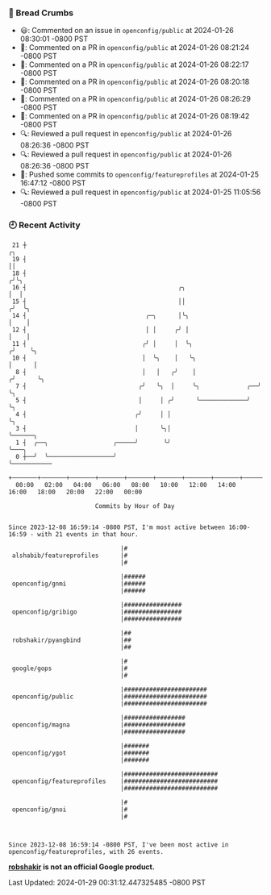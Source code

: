 ### 🍞 Bread Crumbs

 * 😃: Commented on an issue in `openconfig/public` at 2024-01-26 08:30:01 -0800 PST
 * 💬: Commented on a PR in  `openconfig/public` at 2024-01-26 08:21:24 -0800 PST
 * 💬: Commented on a PR in  `openconfig/public` at 2024-01-26 08:22:17 -0800 PST
 * 💬: Commented on a PR in  `openconfig/public` at 2024-01-26 08:20:18 -0800 PST
 * 💬: Commented on a PR in  `openconfig/public` at 2024-01-26 08:26:29 -0800 PST
 * 💬: Commented on a PR in  `openconfig/public` at 2024-01-26 08:19:42 -0800 PST
 * 🔍: Reviewed a pull request in  `openconfig/public` at 2024-01-26 08:26:36 -0800 PST
 * 🔍: Reviewed a pull request in  `openconfig/public` at 2024-01-26 08:26:36 -0800 PST
 * 🚢: Pushed some commits to `openconfig/featureprofiles` at 2024-01-25 16:47:12 -0800 PST
 * 🔍: Reviewed a pull request in  `openconfig/public` at 2024-01-25 11:05:56 -0800 PST

### 🕘 Recent Activity
```
 21 ┼                                                                    ╭╮
 19 ┤                                                                    ││
 18 ┤                                                                   ╭╯╰╮
 16 ┤                                          ╭╮                       │  │
 15 ┤                                          ││                      ╭╯  ╰╮
 14 ┤                                 ╭─╮      │╰╮                     │    │
 12 ┤                                 │ │     ╭╯ │                     │    │
 11 ┤                                ╭╯ │     │  ╰╮                   ╭╯    ╰╮
 10 ┤                                │  ╰╮    │   ╰╮                  │      │
  8 ┤                                │   │   ╭╯    │                 ╭╯      ╰╮
  7 ┤                               ╭╯   ╰╮  │     ╰╮             ╭──╯        ╰╮
  5 ┤                               │     │ ╭╯      ╰─────────────╯            ╰╮
  4 ┤                              ╭╯     │ │                                   ╰╮
  3 ┤                              │      ╰╮│                                    ╰──────╮
  1 ┤  ╭──╮                  ╭─────╯       ╰╯                                           ╰───╮
  0 ┼──╯  ╰──────────────────╯                                                              ╰───────────
    +───────+───────+───────+───────+───────+───────+───────+───────+───────+───────+───────+───────+────
  00:00   02:00   04:00   06:00   08:00   10:00   12:00   14:00   16:00   18:00   20:00   22:00   00:00   

						Commits by Hour of Day


Since 2023-12-08 16:59:14 -0800 PST, I'm most active between 16:00-16:59 - with 21 events in that hour.

```



```
                               |#
 alshabib/featureprofiles      |#
                               |#

                               |######
 openconfig/gnmi               |######
                               |######

                               |################
 openconfig/gribigo            |################
                               |################

                               |##
 robshakir/pyangbind           |##
                               |##

                               |#
 google/gops                   |#
                               |#

                               |#######################
 openconfig/public             |#######################
                               |#######################

                               |#################
 openconfig/magna              |#################
                               |#################

                               |#######
 openconfig/ygot               |#######
                               |#######

                               |##########################
 openconfig/featureprofiles    |##########################
                               |##########################

                               |#
 openconfig/gnoi               |#
                               |#



Since 2023-12-08 16:59:14 -0800 PST, I've been most active in openconfig/featureprofiles, with 26 events.

```
**[robshakir](mailto:robjs@google.com) is not an official Google product.**  


Last Updated: 2024-01-29 00:31:12.447325485 -0800 PST
